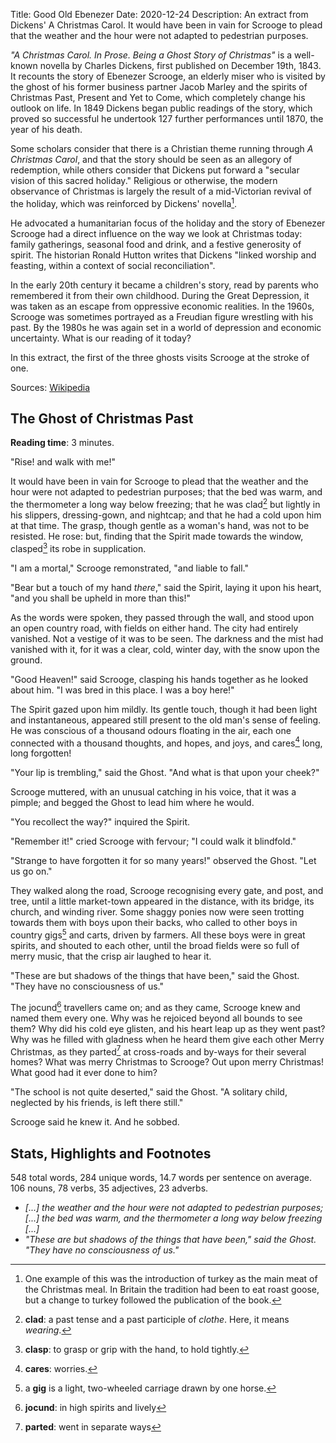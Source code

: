 Title: Good Old Ebenezer
Date: 2020-12-24
Description: An extract from Dickens' A Christmas Carol. It would have been in vain for Scrooge to plead that the weather and the hour were not adapted to pedestrian purposes.

*"A Christmas Carol. In Prose. Being a Ghost Story of Christmas"* is a well-known novella by Charles Dickens, first published on December 19th, 1843. It recounts the story of Ebenezer Scrooge, an elderly miser who is visited by the ghost of his former business partner Jacob Marley and the spirits of Christmas Past, Present and Yet to Come, which completely change his outlook on life. In 1849 Dickens began public readings of the story, which proved so successful he undertook 127 further performances until 1870, the year of his death. 

Some scholars consider that there is a Christian theme running through *A Christmas Carol*, and that the story should be seen as an allegory of redemption, while others consider that Dickens put forward a "secular vision of this sacred holiday." Religious or otherwise, the modern observance of Christmas is largely the result of a mid-Victorian revival of the holiday, which was reinforced by Dickens' novella[^1]. 

He advocated a humanitarian focus of the holiday and the story of Ebenezer Scrooge had a direct influence on the way we look at Christmas today: family gatherings, seasonal food and drink, and a festive generosity of spirit. The historian Ronald Hutton writes that Dickens "linked worship and feasting, within a context of social reconciliation".

In the early 20th century it became a children's story, read by parents who remembered it from their own childhood. During the Great Depression, it was taken as an escape from oppressive economic realities. In the 1960s, Scrooge was sometimes portrayed as a Freudian figure wrestling with his past. By the 1980s he was again set in a world of depression and economic uncertainty. What is our reading of it today?

In this extract, the first of the three ghosts visits Scrooge at the stroke of one.

Sources: [Wikipedia](https://en.wikipedia.org/wiki/A_Christmas_Carol)

## The Ghost of Christmas Past

__Reading time__: 3 minutes.

"Rise! and walk with me!"

It would have been in vain for Scrooge to plead that the weather and the hour were not adapted to pedestrian purposes; that the bed was warm, and the thermometer a long way below freezing; that he was clad[^2] but lightly in his slippers, dressing-gown, and nightcap; and that he had a cold upon him at that time. The grasp, though gentle as a woman's hand, was not to be resisted. He rose: but, finding that the Spirit made towards the window, clasped[^3] its robe in supplication.

"I am a mortal," Scrooge remonstrated, "and liable to fall."

"Bear but a touch of my hand _there_," said the Spirit, laying it upon his heart, "and you shall be upheld in more than this!"

As the words were spoken, they passed through the wall, and stood upon an open country road, with fields on either hand. The city had entirely vanished. Not a vestige of it was to be seen. The darkness and the mist had vanished with it, for it was a clear, cold, winter day, with the snow upon the ground.

"Good Heaven!" said Scrooge, clasping his hands together as he looked about him. "I was bred in this place. I was a boy here!"

The Spirit gazed upon him mildly. Its gentle touch, though it had been light and instantaneous, appeared still present to the old man's sense of feeling. He was conscious of a thousand odours floating in the air, each one connected with a thousand thoughts, and hopes, and joys, and cares[^4] long, long forgotten!

"Your lip is trembling," said the Ghost. "And what is that upon your cheek?"

Scrooge muttered, with an unusual catching in his voice, that it was a pimple; and begged the Ghost to lead him where he would.

"You recollect the way?" inquired the Spirit. 

"Remember it!" cried Scrooge with fervour; "I could walk it blindfold."

"Strange to have forgotten it for so many years!" observed the Ghost. "Let us go on."

They walked along the road, Scrooge recognising every gate, and post, and tree, until a little market-town appeared in the distance, with its bridge, its church, and winding river. Some shaggy ponies now were seen trotting towards them with boys upon their backs, who called to other boys in country gigs[^5] and carts, driven by farmers. All these boys were in great spirits, and shouted to each other, until the broad fields were so full of merry music, that the crisp air laughed to hear it.

"These are but shadows of the things that have been," said the Ghost. "They have no consciousness of us."

The jocund[^6] travellers came on; and as they came, Scrooge knew and named them every one. Why was he rejoiced beyond all bounds to see them? Why did his cold eye glisten, and his heart leap up as they went past? Why was he filled with gladness when he heard them give each other Merry Christmas, as they parted[^7] at cross-roads and by-ways for their several homes? What was merry Christmas to Scrooge? Out upon merry Christmas! What good had it ever done to him?

"The school is not quite deserted," said the Ghost. "A solitary child, neglected by his friends, is left there still."

Scrooge said he knew it. And he sobbed.


## Stats, Highlights and Footnotes

548 total words, 284 unique words, 14.7 words per sentence on average. 106 nouns, 78 verbs, 35 adjectives, 23 adverbs.

- *[...] the weather and the hour were not adapted to pedestrian purposes; [...] the bed was warm, and the thermometer a long way below freezing [...]*
- *"These are but shadows of the things that have been," said the Ghost. "They have no consciousness of us."*

[^1]: One example of this was the introduction of turkey as the main meat of the Christmas meal. In Britain the tradition had been to eat roast goose, but a change to turkey followed the publication of the book.
[^2]: __clad__: a past tense and a past participle of *clothe*. Here, it means *wearing*.
[^3]: __clasp__: to grasp or grip with the hand, to hold tightly.
[^4]: __cares__: worries.
[^5]: a __gig__ is a light, two-wheeled carriage drawn by one horse.
[^6]: __jocund__: in high spirits and lively
[^7]: __parted__: went in separate ways
